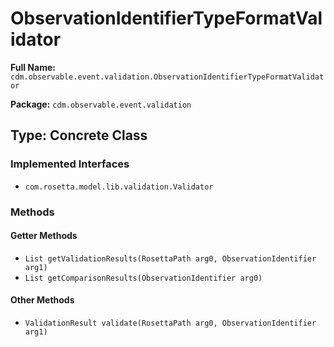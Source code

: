 # ObservationIdentifierTypeFormatValidator

**Full Name:** `cdm.observable.event.validation.ObservationIdentifierTypeFormatValidator`

**Package:** `cdm.observable.event.validation`

## Type: Concrete Class

### Implemented Interfaces

- `com.rosetta.model.lib.validation.Validator`

### Methods

#### Getter Methods

- `List getValidationResults(RosettaPath arg0, ObservationIdentifier arg1)`
- `List getComparisonResults(ObservationIdentifier arg0)`

#### Other Methods

- `ValidationResult validate(RosettaPath arg0, ObservationIdentifier arg1)`

